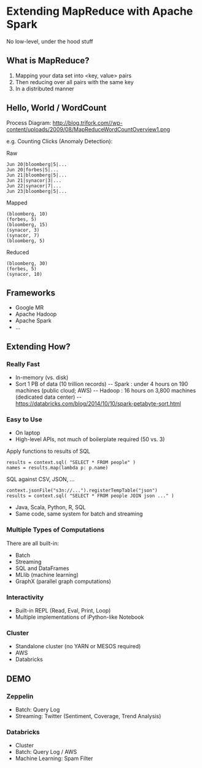 # Extending MapReduce with Apache Spark

No low-level, under the hood stuff

## What is MapReduce?

1. Mapping your data set into <key, value> pairs
2. Then reducing over all pairs with the same key
3. In a distributed manner

## Hello, World / WordCount

Process Diagram:
http://blog.trifork.com//wp-content/uploads/2009/08/MapReduceWordCountOverview1.png

e.g. Counting Clicks (Anomaly Detection):

Raw
```
Jun 20|bloomberg|5|...
Jun 20|forbes|5|...
Jun 21|bloomberg|5|...
Jun 21|synacor|3|...
Jun 22|synacor|7|...
Jun 23|bloomberg|5|...
```

Mapped
```
(bloomberg, 10)
(forbes, 5)
(bloomberg, 15)
(synacor, 3)
(synacor, 7)
(bloomberg, 5)
```

Reduced
```
(bloomberg, 30)
(forbes, 5)
(synacor, 10)
```

## Frameworks

- Google MR
- Apache Hadoop
- Apache Spark
- ...

## Extending How?

### Really Fast

- In-memory (vs. disk)
- Sort 1 PB of data (10 trillion records)
-- Spark : under 4 hours on 190 machines (public cloud; AWS)
-- Hadoop : 16 hours on 3,800 machines (dedicated data center)
-- https://databricks.com/blog/2014/10/10/spark-petabyte-sort.html

### Easy to Use

- On laptop
- High-level APIs, not much of boilerplate required (50 vs. 3)
 
Apply functions to results of SQL
```
results = context.sql( "SELECT * FROM people" )
names = results.map(lambda p: p.name)
```

SQL against CSV, JSON, ...
```
context.jsonFile("s3n://...").registerTempTable("json")
results = context.sql( "SELECT * FROM people JOIN json ..." )
```

- Java, Scala, Python, R, SQL
- Same code, same system for batch and streaming

### Multiple Types of Computations

There are all built-in:

- Batch
- Streaming
- SQL and DataFrames
- MLlib (machine learning)
- GraphX (parallel graph computations)

### Interactivity

- Built-in REPL (Read, Eval, Print, Loop)
- Multiple implementations of iPython-like Notebook

### Cluster

- Standalone cluster (no YARN or MESOS required)
- AWS
- Databricks

## DEMO

### Zeppelin

- Batch: Query Log
- Streaming: Twitter (Sentiment, Coverage, Trend Analysis)

### Databricks

- Cluster
- Batch: Query Log / AWS
- Machine Learning: Spam Filter